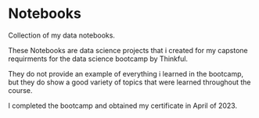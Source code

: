 # Notebooks
Collection of my data notebooks.

These Notebooks are data science projects that i created for my capstone requirments for the data science bootcamp by Thinkful.

They do not provide an example of everything i learned in the bootcamp, but they do show a good variety of topics that were learned throughout the course.

I completed the bootcamp and obtained my certificate in April of 2023. 
